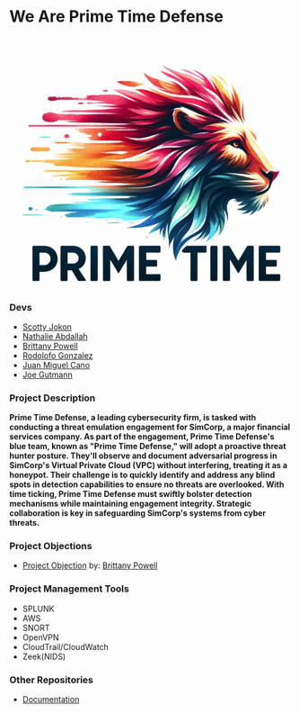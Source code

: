 # We Are Prime Time Defense

![PRIMETIME DEFENSE](<PRIME TIME.png>)


### Devs

- [Scotty Jokon](https://www.linkedin.com/in/scottyjokon/)
- [Nathalie Abdallah](https://www.linkedin.com/in/nataliabdallah/)
- [Brittany Powell](https://www.linkedin.com/in/brittanyjohnson1404/)
- [Rodolofo Gonzalez](https://www.linkedin.com/in/rgonzo1355/)
- [Juan Miguel Cano](https://www.linkedin.com/in/juan-cano-3021578/)
- [Joe Gutmann](https://www.linkedin.com/in/joegutmann/)


### Project Description
**Prime Time Defense, a leading cybersecurity firm, is tasked with conducting a threat emulation engagement for SimCorp, a major financial services company. As part of the engagement, Prime Time Defense's blue team, known as "Prime Time Defense," will adopt a proactive threat hunter posture. They'll observe and document adversarial progress in SimCorp's Virtual Private Cloud (VPC) without interfering, treating it as a honeypot. Their challenge is to quickly identify and address any blind spots in detection capabilities to ensure no threats are overlooked. With time ticking, Prime Time Defense must swiftly bolster detection mechanisms while maintaining engagement integrity. Strategic collaboration is key in safeguarding SimCorp's systems from cyber threats.**

### Project Objections
- [Project Objection](PrimeTime-Objectives.md) by: [Brittany Powell](https://github.com/Bmjohnson87)


### Project Management Tools
- SPLUNK
- AWS
- SNORT
- OpenVPN
- CloudTrail/CloudWatch
- Zeek(NIDS)

### Other Repositories

- [Documentation](https://github.com/PRIME-TIME-Defense/Documentations)
